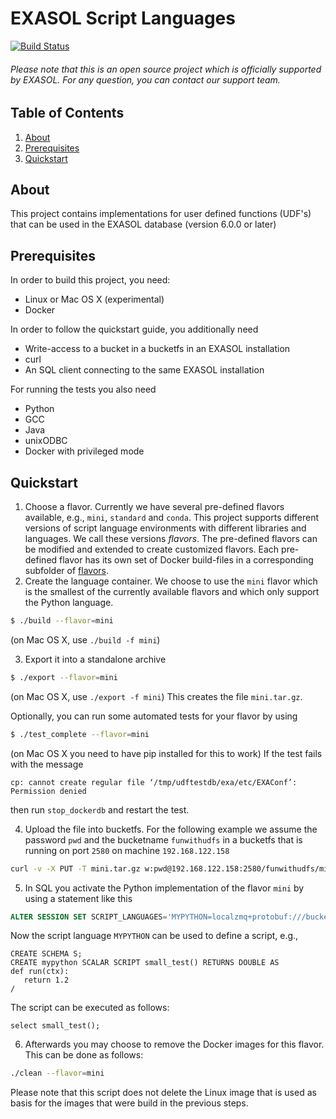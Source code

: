 # EXASOL Script Languages
[![Build Status](https://travis-ci.org/exasol/script-languages.svg?branch=master)](https://travis-ci.org/exasol/script-languages)

###### Please note that this is an open source project which is officially supported by EXASOL. For any question, you can contact our support team.

## Table of Contents
1. [About](#about)
2. [Prerequisites](#prerequisites)
3. [Quickstart](#quickstart)

## About
This project contains implementations for user defined functions (UDF's) that can be used in the EXASOL database (version 6.0.0 or later)

## Prerequisites
In order to build this project, you need:
* Linux or Mac OS X (experimental)
* Docker

In order to follow the quickstart guide, you additionally need
* Write-access to a bucket in a bucketfs in an EXASOL installation
* curl
* An SQL client connecting to the same EXASOL installation

For running the tests you also need
* Python
* GCC
* Java
* unixODBC
* Docker with privileged mode

## Quickstart
1. Choose a flavor. Currently we have several pre-defined flavors available, e.g., `mini`, `standard` and `conda`.
This project supports different versions of script language environments with different libraries and languages.
We call these versions _flavors_. The pre-defined flavors can be modified and extended to create customized flavors.
Each pre-defined flavor has its own set of Docker build-files in a corresponding subfolder of [flavors](flavors).
2. Create the language container. We choose to use the `mini` flavor which is the smallest of the currently available flavors and which only support the Python language.
```bash
$ ./build --flavor=mini
```
(on Mac OS X, use `./build -f mini`)

3. Export it into a standalone archive
```bash
$ ./export --flavor=mini
```
(on Mac OS X, use `./export -f mini`)
This creates the file `mini.tar.gz`.

Optionally, you can run some automated tests for your flavor by using
```bash
$ ./test_complete --flavor=mini
```
(on Mac OS X you need to have pip installed for this to work)
If the test fails with the message
```
cp: cannot create regular file ‘/tmp/udftestdb/exa/etc/EXAConf’: Permission denied
```
then run `stop_dockerdb` and restart the test.

4. Upload the file into bucketfs. For the following example we assume the password `pwd` and the bucketname `funwithudfs` in a bucketfs that is running on port `2580` on machine `192.168.122.158`
```bash
curl -v -X PUT -T mini.tar.gz w:pwd@192.168.122.158:2580/funwithudfs/mini.tar.gz
```
5. In SQL you activate the Python implementation of the flavor `mini` by using a statement like this
```sql
ALTER SESSION SET SCRIPT_LANGUAGES='MYPYTHON=localzmq+protobuf:///bucketfsname/funwithudfs/mini?lang=python#buckets/bucketfsname/funwithudfs/mini/exaudf/exaudfclient';
```
Now the script language `MYPYTHON` can be used to define a script, e.g., 
```
CREATE SCHEMA S;
CREATE mypython SCALAR SCRIPT small_test() RETURNS DOUBLE AS
def run(ctx):
   return 1.2
/
```
The script can be executed as follows:
```
select small_test();
```
6. Afterwards you may choose to remove the Docker images for this flavor. This can be done as follows:
```bash
./clean --flavor=mini
```
Please note that this script does not delete the Linux image that is used as basis for the images that were build in the previous steps.




